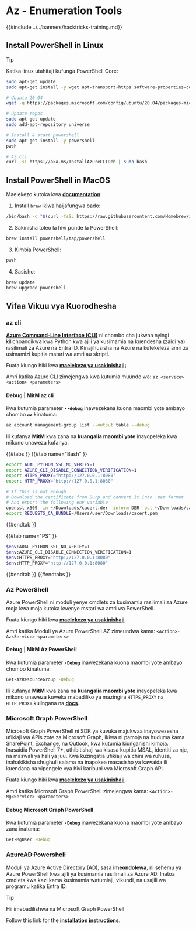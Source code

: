 # Az - Enumeration Tools

{{#include ../../banners/hacktricks-training.md}}

## Install PowerShell in Linux

> [!TIP]
> Katika linux utahitaji kufunga PowerShell Core:
>
> ```bash
> sudo apt-get update
> sudo apt-get install -y wget apt-transport-https software-properties-common
>
> # Ubuntu 20.04
> wget -q https://packages.microsoft.com/config/ubuntu/20.04/packages-microsoft-prod.deb
>
> # Update repos
> sudo apt-get update
> sudo add-apt-repository universe
>
> # Install & start powershell
> sudo apt-get install -y powershell
> pwsh
>
> # Az cli
> curl -sL https://aka.ms/InstallAzureCLIDeb | sudo bash
> ```

## Install PowerShell in MacOS

Maelekezo kutoka kwa [**documentation**](https://learn.microsoft.com/en-us/powershell/scripting/install/installing-powershell-on-macos?view=powershell-7.4):

1. Install `brew` ikiwa haijafungwa bado:
```bash
/bin/bash -c "$(curl -fsSL https://raw.githubusercontent.com/Homebrew/install/HEAD/install.sh)"
```
2. Sakinisha toleo la hivi punde la PowerShell:
```sh
brew install powershell/tap/powershell
```
3. Kimbia PowerShell:
```sh
pwsh
```
4. Sasisho:
```sh
brew update
brew upgrade powershell
```
## Vifaa Vikuu vya Kuorodhesha

### az cli

[**Azure Command-Line Interface (CLI)**](https://learn.microsoft.com/en-us/cli/azure/install-azure-cli) ni chombo cha jukwaa nyingi kilichoandikwa kwa Python kwa ajili ya kusimamia na kuendesha (zaidi ya) rasilimali za Azure na Entra ID. Kinajihusisha na Azure na kutekeleza amri za usimamizi kupitia mstari wa amri au skripti.

Fuata kiungo hiki kwa [**maelekezo ya usakinishaji¡**](https://learn.microsoft.com/en-us/cli/azure/install-azure-cli#install).

Amri katika Azure CLI zimejengwa kwa kutumia muundo wa: `az <service> <action> <parameters>`

#### Debug | MitM az cli

Kwa kutumia parameter **`--debug`** inawezekana kuona maombi yote ambayo chombo **`az`** kinatuma:
```bash
az account management-group list --output table --debug
```
Ili kufanya **MitM** kwa zana na **kuangalia maombi yote** inayopeleka kwa mikono unaweza kufanya: 

{{#tabs }}
{{#tab name="Bash" }}
```bash
export ADAL_PYTHON_SSL_NO_VERIFY=1
export AZURE_CLI_DISABLE_CONNECTION_VERIFICATION=1
export HTTPS_PROXY="http://127.0.0.1:8080"
export HTTP_PROXY="http://127.0.0.1:8080"

# If this is not enough
# Download the certificate from Burp and convert it into .pem format
# And export the following env variable
openssl x509 -in ~/Downloads/cacert.der -inform DER -out ~/Downloads/cacert.pem -outform PEM
export REQUESTS_CA_BUNDLE=/Users/user/Downloads/cacert.pem
```
{{#endtab }}

{{#tab name="PS" }}
```bash
$env:ADAL_PYTHON_SSL_NO_VERIFY=1
$env:AZURE_CLI_DISABLE_CONNECTION_VERIFICATION=1
$env:HTTPS_PROXY="http://127.0.0.1:8080"
$env:HTTP_PROXY="http://127.0.0.1:8080"
```
{{#endtab }}
{{#endtabs }}

### Az PowerShell

Azure PowerShell ni moduli yenye cmdlets za kusimamia rasilimali za Azure moja kwa moja kutoka kwenye mstari wa amri wa PowerShell.

Fuata kiungo hiki kwa [**maelekezo ya usakinishaji**](https://learn.microsoft.com/en-us/powershell/azure/install-azure-powershell).

Amri katika Moduli ya Azure PowerShell AZ zimeundwa kama: `<Action>-Az<Service> <parameters>`

#### Debug | MitM Az PowerShell

Kwa kutumia parameter **`-Debug`** inawezekana kuona maombi yote ambayo chombo kinatuma:
```bash
Get-AzResourceGroup -Debug
```
Ili kufanya **MitM** kwa zana na **kuangalia maombi yote** inayopeleka kwa mikono unaweza kuweka mabadiliko ya mazingira `HTTPS_PROXY` na `HTTP_PROXY` kulingana na [**docs**](https://learn.microsoft.com/en-us/powershell/azure/az-powershell-proxy).

### Microsoft Graph PowerShell

Microsoft Graph PowerShell ni SDK ya kuvuka majukwaa inayowezesha ufikiaji wa APIs zote za Microsoft Graph, ikiwa ni pamoja na huduma kama SharePoint, Exchange, na Outlook, kwa kutumia kiunganishi kimoja. Inasaidia PowerShell 7+, uthibitishaji wa kisasa kupitia MSAL, identiti za nje, na maswali ya hali ya juu. Kwa kuzingatia ufikiaji wa chini wa ruhusa, inahakikisha shughuli salama na inapokea masasisho ya kawaida ili kuendana na vipengele vya hivi karibuni vya Microsoft Graph API.

Fuata kiungo hiki kwa [**maelekezo ya usakinishaji**](https://learn.microsoft.com/en-us/powershell/microsoftgraph/installation).

Amri katika Microsoft Graph PowerShell zimejengwa kama: `<Action>-Mg<Service> <parameters>`

#### Debug Microsoft Graph PowerShell

Kwa kutumia parameter **`-Debug`** inawezekana kuona maombi yote ambayo zana inatuma:
```bash
Get-MgUser -Debug
```
### ~~**AzureAD Powershell**~~

Moduli ya Azure Active Directory (AD), sasa **imeondolewa**, ni sehemu ya Azure PowerShell kwa ajili ya kusimamia rasilimali za Azure AD. Inatoa cmdlets kwa kazi kama kusimamia watumiaji, vikundi, na usajili wa programu katika Entra ID.

> [!TIP]
> Hii imebadilishwa na Microsoft Graph PowerShell

Follow this link for the [**installation instructions**](https://www.powershellgallery.com/packages/AzureAD).
